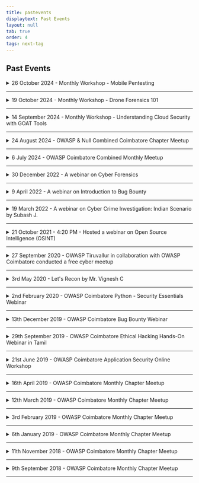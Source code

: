```yaml
---
title: pastevents
displaytext: Past Events
layout: null
tab: true
order: 4
tags: next-tag
---
```


<h2>Past Events</h2>

<details>
  <summary>26 October 2024 - Monthly Workshop - Mobile Pentesting</summary>
  <p>
    <strong>Monthly Workshop - Drone Forensics 101</strong>
    <br>
    <div style="display: flex; justify-content: space-between;">
      <img src="assets/images/events/Monthly_Workshop_26_10_2024.png" width="270" height="337.5">
    </div>
    <br>
    <strong>Date:</strong> Saturday, October 26, 2024
    <br>
    <strong>Time:</strong> 6:00 PM - 8:00 PM (IST)
    <br>
    <strong>Venue:</strong> Online | Google Meet
    <br>
    <strong>Speaker:</strong> Sridhar (Senior Cyber Security Consultant, EY)
    <br>
  </p>
</details>

<hr>

<details>
  <summary>19 October 2024 - Monthly Workshop - Drone Forensics 101</summary>
  <p>
    <strong>Monthly Workshop - Drone Forensics 101</strong>
    <br>
    <div style="display: flex; justify-content: space-between;">
      <img src="assets/images/events/Monthly_Workshop_19-10-2024.png" width="270" height="337.5">
    </div>
    <br>
    <strong>Date:</strong> Saturday, October 19, 2024
    <br>
    <strong>Time:</strong> 6:00 PM - 7:00 PM (IST)
    <br>
    <strong>Venue:</strong> Online | Google Meet
    <br>
    <strong>Speaker:</strong> Subash Jaganathan (Cyber Security Consultant)
    <br>
  </p>
</details>

<hr>

<details>
  <summary>14 September 2024 - Monthly Workshop - Understanding Cloud Security with GOAT Tools</summary>
  <p>
    <strong>Monthly Workshop - Understanding Cloud Security with GOAT Tools</strong>
    <br>
    <div style="display: flex; justify-content: space-between;">
      <img src="assets/images/events/Monthly_Workshop_14-9-2024.png" width="270" height="337.5">
    </div>
    <br>
    <strong>Date:</strong> Saturday, September 14, 2024
    <br>
    <strong>Time:</strong> 6:00 PM - 7:00 PM (IST)
    <br>
    <strong>Venue:</strong> Online | Google Meet
    <br>
    <strong>Speaker:</strong> Vasanthabalaji (Cloud and Security Researcher)
    <br>
  </p>
</details>

<hr>

<details>
  <summary>24 August 2024 - OWASP & Null Combined Coimbatore Chapter Meetup</summary>
  <p>
    <strong>OWASP & Null Combined Coimbatore Chapter Meetup</strong>
    <br>
    <div style="display: flex; justify-content: space-between;">
      <img src="assets/images/events/owasp_null_meetup_24_8_2024_1.png" width="270" height="337.5">
      <img src="assets/images/events/owasp_null_meetup_24_8_2024_2.png" width="270" height="337.5">
      <img src="assets/images/events/owasp_null_meetup_24_8_2024_3.png" width="270" height="337.5">
    </div>
    <br>
    <strong>Date:</strong> Saturday, August 24, 2024
    <br>
    <strong>Time:</strong> 9:30 AM – 4:30 PM (IST)
    <br>
    <strong>Location:</strong> Sri Krishna College of Arts and Science, Kuniyamuthur, Coimbatore - 641008
    <br>
    <br>
    <strong>Agenda</strong>
    <ul>
      <li>9:30 AM - 10:00 AM: Introduction and Welcome Note by Arun.S </li>
      <li>10:00 AM - 10:45 AM: Jeet Raj Kumar - <em>Challenges in Enterprise DevSecOps & Increasing Security Testing Efficiency</em></li>
      <li>10:45 AM - 11:30 AM: Subash Jaganathan - <em>Digital Forensics & Incident Response Operations</em></li>
      <li>11:30 AM - 12:15 PM: Vignesh Chandrasekaran - <em>Purple Team Tabletop Exercise</em></li>
      <li>12:15 PM - 12:45 PM: Networking Session - <em>Join us for engaging discussions and networking opportunities with industry experts!</em></li>
      <li>12:45 PM - 1:45 PM: Lunch Break - <em>Bon Appetit!!!</em></li>
      <li>1:45 PM - 2:30 PM: Avinash R - <em>Web Application Pentesting</em></li>
      <li>2:30 PM - 3:15 PM: Harish R - <em>Next-Gen Wi-Fi Security Trends</em></li>
      <li>3:15 PM - 4:00 PM: Aaditya Rengarajan - <em>Aviation Security</em></li>
      <li>4:00 PM - 4:30 PM: Closing Note & Plan for Next Monthly Meet</li>
    </ul>
  </p>
</details>

<hr>

<details>
  <summary>6 July 2024 - OWASP Coimbatore Combined Monthly Meetup</summary>
  <p>
    <strong>OWASP Coimbatore Combined Monthly Meetup</strong>
    <br>
    <div style="display: flex; justify-content: space-between;">
      <img src="assets/images/events/Ashok_Kumar_Mohan_Event_6_7_2024.jpeg" width="270" height="337.5">
      <img src="assets/images/events/Chandrapal_Bashah_Event_6_7_2024.png" width="270" height="337.5">
      <img src="assets/images/events/Manivannan_Arumugam_Event_6_7_2024.jpeg" width="270" height="337.5">
    </div>
    <br>
    <strong>Date:</strong> Saturday, July 6, 2024
    <br>
    <strong>Time:</strong> 5:45 PM – 10:00 PM (IST)
    <br>
    <strong>Location:</strong> Online via Google Meet
    <br>
    <br>
    <strong>Agenda</strong>
    <ul>
      <li>5:45 PM - 6:00 PM: Introduction and Welcome</li>
      <li>6:00 PM - 7:00 PM: Ashok Kumar Mohan - <em>Unveiling Hidden Connections: Metadata Association Models in Cyber Crime Investigations</em></li>
      <li>7:00 PM - 7:45 PM: B.N. Chandrapal - <em>"Well, it's just an AWS Account ID"</em></li>
      <li>7:45 PM - 8:30 PM: Manivannan Arumugam - <em>"The Anatomy of Malware Campaign"</em></li>
      <li>8:30 PM - 8:40 PM: Conclusion</li>
    </ul>
  </p>
</details>

<hr>

<details>
  <summary>30 December 2022 - A webinar on Cyber Forensics</summary>
  <p>
    <strong>A webinar on Cyber Forensics</strong>
    <br>
    <img src="assets/images/events/cf.jpeg" width="500" height="500">
  </p>
</details>

<hr>

<details>
  <summary>9 April 2022 - A webinar on Introduction to Bug Bounty</summary>
  <p>
    <strong>A webinar on Introduction to Bug Bounty</strong>
    <br>
    <img src="assets/images/events/bug_bounty.png" width="500" height="500">
  </p>
</details>

<hr>

<details>
  <summary>19 March 2022 - A webinar on Cyber Crime Investigation: Indian Scenario by Subash J.</summary>
  <p>
    <strong>A webinar on Cyber Crime Investigation: Indian Scenario by Subash J.</strong>
    <br>
    <img src="assets/images/events/cyc-inv.jpeg" width="500" height="500">
  </p>
</details>

<hr>

<details>
  <summary>21 October 2021 - 4:20 PM - Hosted a webinar on Open Source Intelligence (OSINT)</summary>
  <p>
    <strong>Hosted a webinar on Open Source Intelligence (OSINT)</strong>
    <br>
    <img src="assets/images/events/21102021.jpg" width="500" height="500">
  </p>
</details>

<hr>

<details>
  <summary>27 September 2020 - OWASP Tiruvallur in collaboration with OWASP Coimbatore conducted a free cyber meetup</summary>
  <p>
    <strong>OWASP Tiruvallur in collaboration with OWASP Coimbatore conducted a free cyber meetup.</strong>
    Adithyan AK from OWASP Coimbatore delivered a session on Open Source Intelligence.
    <br>
    <img src="assets/images/events/Adithyan_osint.jpg" width="500" height="500">
  </p>
</details>

<hr>

<details>
  <summary>3rd May 2020 - Let's Recon by Mr. Vignesh C</summary>
  <p>
    <strong>Let's Recon by Mr. Vignesh C</strong>
    <br>
    <img src="assets/images/events/reconnaissance_webinar_owasp_cbe.png" width="500" height="500">
    <br>
    <strong>Platform</strong> Google Meets
    <br>
    <strong>Slides</strong> <a href="https://github.com/OWASP/www-chapter-coimbatore/blob/master/assets/files/Lets%20Recon.pdf">Let's Recon by Mr. Vignesh C</a>
  </p>
</details>

<hr>

<details>
  <summary>2nd February 2020 - OWASP Coimbatore Python - Security Essentials Webinar</summary>
  <p>
    <strong>OWASP Coimbatore Python - Security Essentials Webinar</strong>
    <br>
    <strong>Platform</strong> Zoom
  </p>
</details>

<hr>

<details>
  <summary>13th December 2019 - OWASP Coimbatore Bug Bounty Webinar</summary>
  <p>
    <strong>OWASP Coimbatore Bug Bounty Webinar</strong>
    <br>
    <strong>Platform</strong> Google Hangouts Meet
  </p>
</details>

<hr>

<details>
  <summary>29th September 2019 - OWASP Coimbatore Ethical Hacking Hands-On Webinar in Tamil</summary>
  <p>
    <strong>OWASP Coimbatore Ethical Hacking Hands-On Webinar in Tamil</strong>
    <br>
    <strong>Platform</strong> GoTo Meeting
  </p>
</details>

<hr>

<details>
  <summary>21st June 2019 - OWASP Coimbatore Application Security Online Workshop</summary>
  <p>
    <strong>OWASP Coimbatore Application Security Online Workshop</strong>
    <br>
    <strong>Platform</strong> GoTo Meeting
  </p>
</details>

<hr>

<details>
  <summary>16th April 2019 - OWASP Coimbatore Monthly Chapter Meetup</summary>
  <p>
    <strong>OWASP Coimbatore Monthly Chapter Meetup</strong>
    <br>
    <strong>Venue</strong> Sri Krishna College of Engineering and Technology, Bkpudur, Coimbatore - 641008
  </p>
</details>

<hr>

<details>
  <summary>12th March 2019 - OWASP Coimbatore Monthly Chapter Meetup</summary>
  <p>
    <strong>OWASP Coimbatore Monthly Chapter Meetup</strong>
    <br>
    <strong>Venue</strong> Sri Krishna College of Engineering and Technology, Bkpudur, Coimbatore - 641008
  </p>
</details>

<hr>

<details>
  <summary>3rd February 2019 - OWASP Coimbatore Monthly Chapter Meetup</summary>
  <p>
    <strong>OWASP Coimbatore Monthly Chapter Meetup</strong>
    <br>
    <strong>Agenda</strong>
    <ul>
      <li>09:30 AM – 10:00 AM => Meetup starts</li>
      <li>10:00 AM – 11:00 AM => How Do I Pwn You - Vignesh C, KGISL</li>
      <li>11:00 AM - 11:15 AM => Break</li>
      <li>11:15 AM – 11:45 AM => Breaking Fingerprint Authentication 2 - Mesanch M, StrongBox IT Pvt Ltd.</li>
      <li>11:45 AM – 12:30 PM => Cracking OSCP: Try Harder - Sanoj, StrongBox IT Pvt Ltd.</li>
      <li>12:30 PM – 12:45 PM => Meetup ends</li>
    </ul>
    <strong>Venue</strong> Sri Krishna College of Engineering and Technology, Bkpudur, Coimbatore - 641008
  </p>
</details>

<hr>

<details>
  <summary>6th January 2019 - OWASP Coimbatore Monthly Chapter Meetup</summary>
  <p>
    <strong>OWASP Coimbatore Monthly Chapter Meetup</strong>
    <br>
    <strong>Agenda</strong>
    <ul>
      <li>09:30 AM – 10:00 AM => Meetup starts</li>
      <li>10:00 AM – 11:00 AM => Networking Fundamentals in Cyber Security - Vignesh C, KGISL</li>
      <li>11:00 AM - 11:15 AM => Break</li>
      <li>11:15 AM – 11:45 AM => OWASP Top 10 2018 Testing Guide - Adithyan AK, OWASP Coimbatore</li>
      <li>11:45 AM – 12:30 PM => Breaking Fingerprint Authentication 1 - Mesanch M, StrongBox IT Pvt Ltd.</li>
      <li>12:30 PM – 12:45 PM => Meetup ends</li>
    </ul>
    <strong>Venue</strong> Sri Krishna College of Engineering and Technology, Bkpudur, Coimbatore - 641008
  </p>
</details>

<hr>

<details>
  <summary>11th November 2018 - OWASP Coimbatore Monthly Chapter Meetup</summary>
  <p>
    <strong>OWASP Coimbatore Monthly Chapter Meetup</strong>
    <br>
    <strong>Agenda</strong>
    <ul>
      <li>09:30 AM – 10:00 AM => Workshop Inauguration</li>
      <li>10:00 AM – 11:00 AM => Getting started with Bug Bounty - Guhan Raja, Priyadharshini Engineering college</li>
      <li>11:00 AM - 11:30 AM => Break</li>
      <li>11:30 AM – 12:30 PM => Buffer Overflows and Exploit Development- Mohan Ravinchandran</li>
      <li>12:30 PM – 12:45 PM => Ending ceremony</li>
    </ul>
    <strong>Venue</strong> Sri Krishna College of Engineering and Technology, Bkpudur, Coimbatore - 641008.
  </p>
</details>

<hr>

<details>
  <summary>9th September 2018 - OWASP Coimbatore Monthly Chapter Meetup</summary>
  <p>
    <strong>OWASP Coimbatore Monthly Chapter Meetup</strong>
    <br>
    <strong>Agenda</strong>
    <ul>
      <li>09:30 AM – 10:00 AM => Meetup starts</li>
      <li>10:00 AM – 11:00 AM => OWASP IOT Top 10 - Adithyan AK, OWASP Coimbatore</li>
      <li>11:00 AM - 11:15 AM => Break</li>
      <li>11:15 AM – 11:45 AM => Session Hijacking with Advanced Cross Site Scripting attacks - Guhan Raja</li>
      <li>11:45 AM – 12:30 PM => Why Networking is essential for Cyber Security Beginners - Vignesh C, KGISL</li>
      <li>12:30 PM – 12:45 PM => Meetup ends</li>
    </ul>
    <strong>Venue</strong> Sri Krishna College of Engineering and Technology, Bkpudur, Coimbatore - 641008
  </p>
</details>

<hr>
